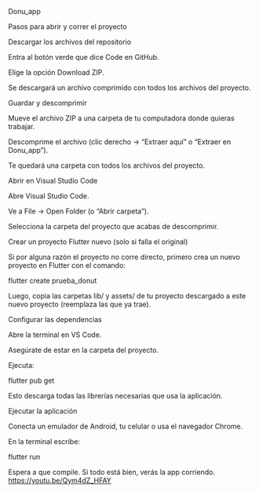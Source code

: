 Donu_app

Pasos para abrir y correr el proyecto

Descargar los archivos del repositorio

Entra al botón verde que dice Code en GitHub.

Elige la opción Download ZIP.

Se descargará un archivo comprimido con todos los archivos del proyecto.

Guardar y descomprimir

Mueve el archivo ZIP a una carpeta de tu computadora donde quieras trabajar.

Descomprime el archivo (clic derecho → “Extraer aquí” o “Extraer en Donu_app”).

Te quedará una carpeta con todos los archivos del proyecto.

Abrir en Visual Studio Code

Abre Visual Studio Code.

Ve a File → Open Folder (o “Abrir carpeta”).

Selecciona la carpeta del proyecto que acabas de descomprimir.

Crear un proyecto Flutter nuevo (solo si falla el original)

Si por alguna razón el proyecto no corre directo, primero crea un nuevo proyecto en Flutter con el comando:

flutter create prueba_donut


Luego, copia las carpetas lib/ y assets/ de tu proyecto descargado a este nuevo proyecto (reemplaza las que ya trae).

Configurar las dependencias

Abre la terminal en VS Code.

Asegúrate de estar en la carpeta del proyecto.

Ejecuta:

flutter pub get


Esto descarga todas las librerías necesarias que usa la aplicación.

Ejecutar la aplicación

Conecta un emulador de Android, tu celular o usa el navegador Chrome.

En la terminal escribe:

flutter run


Espera a que compile. Si todo está bien, verás la app corriendo.
https://youtu.be/Qym4dZ_HFAY 
